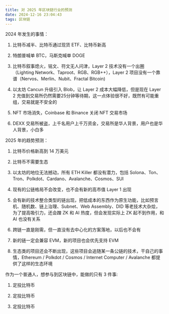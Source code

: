 ```yaml
---
title: 对 2025 年区块链行业的预测
date: 2024-12-16 23:04:43
tags: 区块链
---
```


2024 年发生的事情：

1. 比特币减半、比特币通过现货 ETF、比特币新高

2. 特朗普喊单 BTC，马斯克喊单 DOGE

3. 比特币叙事熄火，铭文、符文无人问津，Layer 2 技术没有一个出圈（Lighting Network、Taproot、RGB、RGB++），Layer 2 项目没有一个靠谱（Nervos、Merlin、Nubit、Fractal Bitcoin)

4. 以太坊 Cancun 升级引入 Blob，让 Layer 2 成本大幅降低，但是现在 Layer 2 充值到交易所仍然需要25分钟等待期，这一点体验很不好，既然有可能重组，交易就是不安全的

5. NFT 市场消失，Coinbase 和 Binance 关闭 NFT 交易市场

6. DEXX 交易所被盗，上千名用户上千万资金，交易所是华人背景，用户也是华人背景，小白多


2025 年的趋势预测：

1. 比特币价格新高到 14 万美元

2. 比特币不需要生态

3. 以太坊的地位无法撼动，所有 ETH Killer 都没有潜力，包括 Solona、Ton、Tron、Polkdot、Cardano、Avalanche、Cosmos、SUI

4. 现有的公链格局不会改变，也不会有新的高市值 Layer 1 出现

5. 会有新的技术整合类型的链出现，把低成本的东西作为原生功能，比如预言机、随机数、链上治理、Subnet、Web Assembly、DID 等老技术大杂烩，为了提高吸引力，还会蹭 ZK 和 AI 热度，但会发现实际上 ZK 起不到作用，和 AI 也没有关系

6. 跨链一直是刚需，但一直没有去中心化的方案落地，以后也不会有

7. 新的链一定会兼容 EVM，新的项目也会优先支持 EVM

8. 生态类的项目还会不断出现，这些项目会追随某一条公链的技术，干自己的事情，Ethereum / Polkdot / Cosmos / Internet Computer / Avalanche 都提供了这样的生态环境


作为一个普通人，想参与到区块链中，能做的只有 3 件事:

1. 定投比特币

2. 定投比特币

3. 定投比特币
